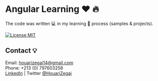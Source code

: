 # Angular Learning :heart: :fire: 
 The code was written :computer: in my learning 📖 process (samples & projects).

[![License MIT](https://img.shields.io/badge/license-MIT-blue.svg)](LICENSE)

## Contact 💡
Email: houarizegai14@gmail.com  
Phone: +213 (0) 797603258  
[LinkedIn](https://linkedin.com/in/houarizegai) | Twitter [@HouariZegai](https://twitter.com/houarizegai)
